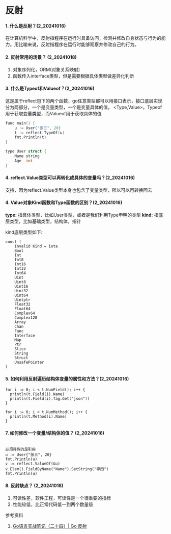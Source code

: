 # 反射
#### 1. 什么是反射？(2_20241016)
在计算机科学中，反射指程序在运行时具备访问，检测并修改自身状态与行为的能力。用比喻来说，反射指程序在运行时能够观察并修改自己的行为。

#### 2. 反射常用的场景？ (2_20241018)
1. 对象序列化，ORM(对象关系映射)
2. 函数传入interface类型，但是需要根据具体类型做差异化判断

#### 3. 什么是Typeof和Valueof？(2_20241016)
这是属于reflect包下的两个函数，go任意类型都可以用接口表示，接口底层实现分为两部分，一个是变量类型，一个是变量具体的值，
<Type,Value>，Typeof用于获取变量类型，而Valueof用于获取具体的值
```C++
func main() {
	u := User{"张三", 20}
	t := reflect.TypeOf(u)
	fmt.Println(t)
}

type User struct {
	Name string
	Age  int
}
```

#### 4. reflect.Value类型可以再转化成具体的变量吗？(2_20241016)
支持，因为reflect.Value类型本身也包含了变量类型，所以可以再转换回去



#### 4. Value对象Kind函数和Type函数的区别？(2_20241016)
**type:** 指具体类型，比如User类型，或者是我们利用Type申明的类型
**kind:** 指底层类型，比如基础类型，结构体，指针

kind底层类型如下:
```
const (
	Invalid Kind = iota
	Bool
	Int
	Int8
	Int16
	Int32
	Int64
	Uint
	Uint8
	Uint16
	Uint32
	Uint64
	Uintptr
	Float32
	Float64
	Complex64
	Complex128
	Array
	Chan
	Func
	Interface
	Map
	Ptr
	Slice
	String
	Struct
	UnsafePointer
)

```


#### 5. 如何利用反射遍历结构体变量的属性和方法？(2_20241016)
```
for i := 0; i < t.NumField(); i++ {
  println(t.Field(i).Name)
  println(t.Field(i).Tag.Get("json"))
}

for i := 0; i < t.NumMethod(); i++ {
  println(t.Method(i).Name)
}
```

#### 7. 如何修改一个变量/结构体的值？ (2_20241016)
```

必须得传的是引用
u := User{"张三", 20}
fmt.Println(u)
v := reflect.ValueOf(&u)
v.Elem().FieldByName("Name").SetString("李四")
fmt.Println(u)
```

#### 8. 反射缺点？ (2_20241018)
1. 可读性差，软件工程，可读性是一个很重要的指标
2. 性能较低，比正常代码低一到两个数量级


参考资料
1. [Go语言实战笔记（二十四）| Go 反射](https://www.flysnow.org/2017/06/13/go-in-action-go-reflect)
